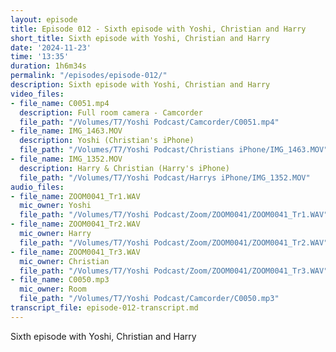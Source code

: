 ```yaml
---
layout: episode
title: Episode 012 - Sixth episode with Yoshi, Christian and Harry
short_title: Sixth episode with Yoshi, Christian and Harry
date: '2024-11-23'
time: '13:35'
duration: 1h6m34s
permalink: "/episodes/episode-012/"
description: Sixth episode with Yoshi, Christian and Harry
video_files:
- file_name: C0051.mp4
  description: Full room camera - Camcorder
  file_path: "/Volumes/T7/Yoshi Podcast/Camcorder/C0051.mp4"
- file_name: IMG_1463.MOV
  description: Yoshi (Christian's iPhone)
  file_path: "/Volumes/T7/Yoshi Podcast/Christians iPhone/IMG_1463.MOV"
- file_name: IMG_1352.MOV
  description: Harry & Christian (Harry's iPhone)
  file_path: "/Volumes/T7/Yoshi Podcast/Harrys iPhone/IMG_1352.MOV"
audio_files:
- file_name: ZOOM0041_Tr1.WAV
  mic_owner: Yoshi
  file_path: "/Volumes/T7/Yoshi Podcast/Zoom/ZOOM0041/ZOOM0041_Tr1.WAV"
- file_name: ZOOM0041_Tr2.WAV
  mic_owner: Harry
  file_path: "/Volumes/T7/Yoshi Podcast/Zoom/ZOOM0041/ZOOM0041_Tr2.WAV"
- file_name: ZOOM0041_Tr3.WAV
  mic_owner: Christian
  file_path: "/Volumes/T7/Yoshi Podcast/Zoom/ZOOM0041/ZOOM0041_Tr3.WAV"
- file_name: C0050.mp3
  mic_owner: Room
  file_path: "/Volumes/T7/Yoshi Podcast/Camcorder/C0050.mp3"
transcript_file: episode-012-transcript.md
---
```

Sixth episode with Yoshi, Christian and Harry

